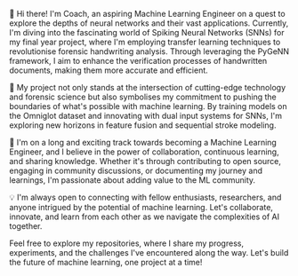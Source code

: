 👋 Hi there! I'm Coach, an aspiring Machine Learning Engineer on a quest to explore the depths of neural networks and their vast applications. Currently, I'm diving into the fascinating world of Spiking Neural Networks (SNNs) for my final year project, where I'm employing transfer learning techniques to revolutionise forensic handwriting analysis. Through leveraging the PyGeNN framework, I aim to enhance the verification processes of handwritten documents, making them more accurate and efficient.

🚀 My project not only stands at the intersection of cutting-edge technology and forensic science but also symbolises my commitment to pushing the boundaries of what's possible with machine learning. By training models on the Omniglot dataset and innovating with dual input systems for SNNs, I'm exploring new horizons in feature fusion and sequential stroke modeling.

🌱 I'm on a long and exciting track towards becoming a Machine Learning Engineer, and I believe in the power of collaboration, continuous learning, and sharing knowledge. Whether it's through contributing to open source, engaging in community discussions, or documenting my journey and learnings, I'm passionate about adding value to the ML community.

💡 I'm always open to connecting with fellow enthusiasts, researchers, and anyone intrigued by the potential of machine learning. Let's collaborate, innovate, and learn from each other as we navigate the complexities of AI together.

Feel free to explore my repositories, where I share my progress, experiments, and the challenges I've encountered along the way. Let's build the future of machine learning, one project at a time!

